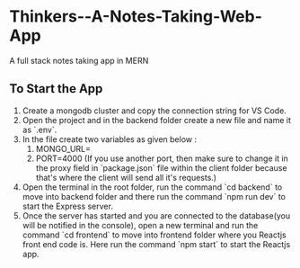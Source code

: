 # Thinkers--A-Notes-Taking-Web-App
A full stack notes taking app in MERN

## To Start the App

<ol>
  <li>Create a mongodb cluster and copy the connection string for VS Code.</li>
  <li>Open the project and in the backend folder create a new file and name it as `.env`.</li>
  <li>In the file create two variables as given below :
    <ol>
      <li>MONGO_URL=<paste connection string here></li>
      <li>PORT=4000 (If you use another port, then make sure to change it in the proxy field in `package.json` file within the client folder because that's where the client will send all it's requests.)</li>
    </ol>
  </li>
  <li>Open the terminal in the root folder, run the command `cd backend` to move into backend folder and there run the command `npm run dev` to start the Express server.</li>
  <li>Once the server has started and you are connected to the database(you will be notified in the console), open a new terminal and run the command `cd frontend` to move into frontend folder where you Reactjs front end code is. Here run the command `npm start` to start the Reactjs app.</li>
</ol>
